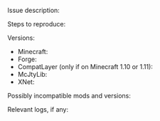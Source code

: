 <!-- Please fill out all of the fields below. -->

Issue description: 

Steps to reproduce: 

<!-- If possible, try to reproduce the issue with the latest available versions of everything below.
     List version numbers; don't just say you're running the "latest". -->
Versions:
* Minecraft: 
* Forge: 
* CompatLayer (only if on Minecraft 1.10 or 1.11):
* McJtyLib:
* XNet:

<!-- If you're using SpongeForge, OptiFine, or any other highly invasive coremods, mention them here.
     If possible, try to reproduce the issue with as few other mods installed as possible. -->
Possibly incompatible mods and versions: 

<!-- If the relevant logs are longer than a crash report, upload them to a pastebin and link to it. -->
Relevant logs, if any: 
